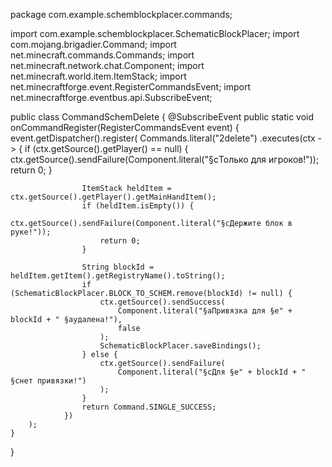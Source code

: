 package com.example.schemblockplacer.commands;

import com.example.schemblockplacer.SchematicBlockPlacer;
import com.mojang.brigadier.Command;
import net.minecraft.commands.Commands;
import net.minecraft.network.chat.Component;
import net.minecraft.world.item.ItemStack;
import net.minecraftforge.event.RegisterCommandsEvent;
import net.minecraftforge.eventbus.api.SubscribeEvent;

public class CommandSchemDelete {
    @SubscribeEvent
    public static void onCommandRegister(RegisterCommandsEvent event) {
        event.getDispatcher().register(
            Commands.literal("2delete")
                .executes(ctx -> {
                    if (ctx.getSource().getPlayer() == null) {
                        ctx.getSource().sendFailure(Component.literal("§cТолько для игроков!"));
                        return 0;
                    }

                    ItemStack heldItem = ctx.getSource().getPlayer().getMainHandItem();
                    if (heldItem.isEmpty()) {
                        ctx.getSource().sendFailure(Component.literal("§cДержите блок в руке!"));
                        return 0;
                    }

                    String blockId = heldItem.getItem().getRegistryName().toString();
                    if (SchematicBlockPlacer.BLOCK_TO_SCHEM.remove(blockId) != null) {
                        ctx.getSource().sendSuccess(
                            Component.literal("§aПривязка для §e" + blockId + " §aудалена!"),
                            false
                        );
                        SchematicBlockPlacer.saveBindings();
                    } else {
                        ctx.getSource().sendFailure(
                            Component.literal("§cДля §e" + blockId + " §cнет привязки!")
                        );
                    }
                    return Command.SINGLE_SUCCESS;
                })
        );
    }
}
